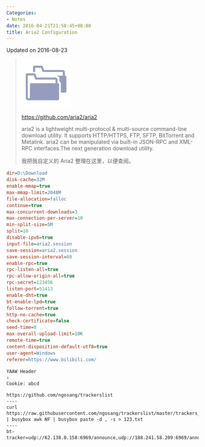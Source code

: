 ```yaml
---
Categories:
- Notes
date: 2016-04-21T21:58:45+08:00
title: Aria2 Configuration
---
```


<!--more-->

Updated on 2016-08-23

> [![](/uploads/file-into-picture2.png)](https://i.loli.net/2018/02/08/5a7bcbdc94dec.png)
>
> https://github.com/aria2/aria2
>
> aria2 is a lightweight multi-protocol & multi-source command-line download utility. It supports HTTP/HTTPS, FTP, SFTP, BitTorrent and Metalink. aria2 can be manipulated via built-in JSON-RPC and XML-RPC interfaces.The next generation download utility.
>
> 我把我自定义的 Aria2 整理在这里，以便查阅。

```ini
dir=D:\Download
disk-cache=32M
enable-mmap=true
max-mmap-limit=2048M
file-allocation=falloc
continue=true
max-concurrent-downloads=3
max-connection-per-server=10
min-split-size=5M
split=10
disable-ipv6=true
input-file=aria2.session
save-session=aria2.session
save-session-interval=60
enable-rpc=true
rpc-listen-all=true
rpc-allow-origin-all=true
rpc-secret=123456
listen-port=51413
enable-dht=true
bt-enable-lpd=true
follow-torrent=true
http-no-cache=true
check-certificate=false
seed-time=0
max-overall-upload-limit=10K
remote-time=true
content-disposition-default-utf8=true
user-agent=Windows
referer=https://www.bilibili.com/
```

```
YAAW Header
⇳
Cookie: abcd
```

```
https://github.com/ngosang/trackerslist
----
curl https://raw.githubusercontent.com/ngosang/trackerslist/master/trackers_best_ip.txt | busybox awk NF | busybox paste -d , -s > 123.txt
----
bt-tracker=udp://62.138.0.158:6969/announce,udp://188.241.58.209:6969/announce,udp://93.158.213.92:1337/announce,udp://80.209.252.132:1337/announce,udp://62.210.97.59:1337/announce,udp://151.80.120.112:2710/announce,udp://151.80.120.114:2710/announce,udp://165.231.0.116:80/announce,udp://208.83.20.20:6969/announce,udp://5.206.3.65:6969/announce,udp://89.234.156.205:451/announce,udp://35.156.19.129:6969/announce,udp://159.100.245.181:6969/announce,udp://37.235.174.46:2710/announce,udp://185.181.60.67:80/announce,udp://78.142.18.55:1337/announce,udp://78.142.18.61:6969/announce,udp://51.15.40.114:80/announce,udp://184.105.151.164:6969/announce,udp://176.113.71.19:6961/announce
```
